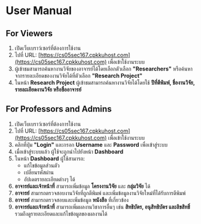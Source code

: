 # User Manual

## For Viewers
1. เปิดเว็บเบราว์เซอร์ที่ต้องการใช้งาน
2. ไปที่ URL: [https://cs05sec167.cpkkuhost.com](https://cs05sec167.cpkkuhost.com) เพื่อเข้าใช้งานระบบ
3. ผู้เข้าชมสามารถค้นหางานวิจัยของอาจารย์ได้โดยเลือกตัวเลือก **"Researchers"** หรือค้นหาจากรายละเอียดของงานวิจัยได้ที่ตัวเลือก **"Research Project"**
4. ในหน้า **Research Project** ผู้เข้าชมสามารถค้นหางานวิจัยได้โดยใช้ **ปีที่ตีพิมพ์, ชื่องานวิจัย, รายละเอียดงานวิจัย หรือชื่ออาจารย์**

## For Professors and Admins
1. เปิดเว็บเบราว์เซอร์ที่ต้องการใช้งาน
2. ไปที่ URL: [https://cs05sec167.cpkkuhost.com](https://cs05sec167.cpkkuhost.com) เพื่อเข้าใช้งานระบบ
3. คลิกที่ปุ่ม **"Login"** และกรอก **Username** และ **Password** เพื่อเข้าสู่ระบบ
4. เมื่อเข้าสู่ระบบแล้ว ผู้ใช้จะถูกนำไปยังหน้า **Dashboard**
5. ในหน้า **Dashboard** ผู้ใช้สามารถ:
   - แก้ไขข้อมูลส่วนตัว
   - เปลี่ยนรหัสผ่าน
   - อัปเดตรายละเอียดต่างๆ ได้
6. **อาจารย์และเจ้าหน้าที่** สามารถเพิ่มข้อมูล **โครงงานวิจัย** และ **กลุ่มวิจัย** ได้
7. **อาจารย์** สามารถตรวจสอบงานวิจัยที่ถูกตีพิมพ์ และเพิ่มข้อมูลงานวิจัยใหม่ที่ได้รับการตีพิมพ์
8. **อาจารย์** สามารถตรวจสอบและเพิ่มข้อมูล **หนังสือ** ที่เกี่ยวข้อง
9. **อาจารย์และเจ้าหน้าที่** สามารถเพิ่มผลงานวิชาการอื่นๆ เช่น **สิทธิบัตร, อนุสิทธิบัตร และลิขสิทธิ์** รวมถึงดูรายละเอียดและแก้ไขข้อมูลของผลงานได้